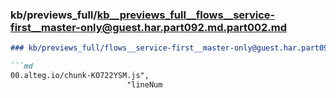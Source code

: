 ### kb/previews_full/kb__previews_full__flows__service-first__master-only@guest.har.part092.md.part002.md

```md
### kb/previews_full/flows__service-first__master-only@guest.har.part092.md (part 002)

```md
00.alteg.io/chunk-KO722YSM.js",
                          "lineNum
```

```

```
